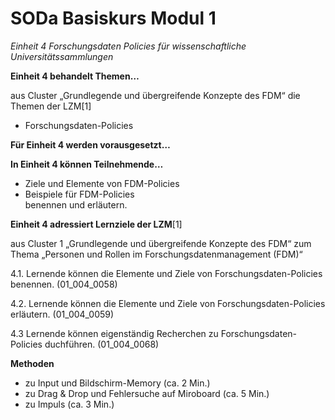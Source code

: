 <!--

author: Rebekka Reichert und Canan Hastik  
email:    
version:  v1
language: DE

icon:     https://raw.githubusercontent.com/chastik/Beratung_Dateityp_Bild/refs/heads/main/SODa-Logo_full.svg
link:     https://raw.githubusercontent.com/chastik/Beratung/refs/heads/main/soda.css

comment:  WissKi SODA OERs

-->

# SODa Basiskurs Modul 1 

*Einheit 4 Forschungsdaten Policies für wissenschaftliche Universitätssammlungen*

**Einheit 4 behandelt Themen…**

aus Cluster „Grundlegende und übergreifende Konzepte des FDM“ die Themen der LZM[1]

- Forschungsdaten-Policies

**Für Einheit 4 werden vorausgesetzt…**



**In Einheit 4 können Teilnehmende…**

- Ziele und Elemente von FDM-Policies
- Beispiele für FDM-Policies  
benennen und erläutern.


**Einheit 4 adressiert Lernziele der LZM**[1]

aus Cluster 1 „Grundlegende und übergreifende Konzepte des FDM“ zum Thema „Personen und Rollen im Forschungsdatenmanagement (FDM)“

4.1. Lernende können die Elemente und Ziele von Forschungsdaten-Policies benennen. (01\_004\_0058)

4.2. Lernende können die Elemente und Ziele von Forschungsdaten-Policies erläutern. (01\_004\_0059)

4.3  Lernende können eigenständig Recherchen zu Forschungsdaten-Policies duchführen. (01\_004\_0068)



**Methoden**

- zu Input und Bildschirm-Memory (ca. 2 Min.)
- zu Drag & Drop und Fehlersuche auf Miroboard (ca. 5 Min.)
- zu Impuls (ca. 3 Min.)
